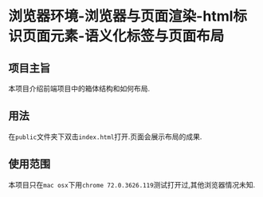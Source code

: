 # 浏览器环境-浏览器与页面渲染-html标识页面元素-语义化标签与页面布局

## 项目主旨

本项目介绍前端项目中的箱体结构和如何布局.

## 用法

在`public`文件夹下双击`index.html`打开.页面会展示布局的成果.


## 使用范围

本项目只在`mac osx`下用`chrome 72.0.3626.119`测试打开过,其他浏览器情况未知.